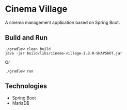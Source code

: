 # Cinema Village

A cinema management application based on Spring Boot.

## Build and Run

```
./gradlew clean build
java -jar build/libs/cinema-village-1.0.0-SNAPSHOT.jar
```

Or

```
./gradlew run
```

## Technologies

- Spring Boot
- MariaDB
